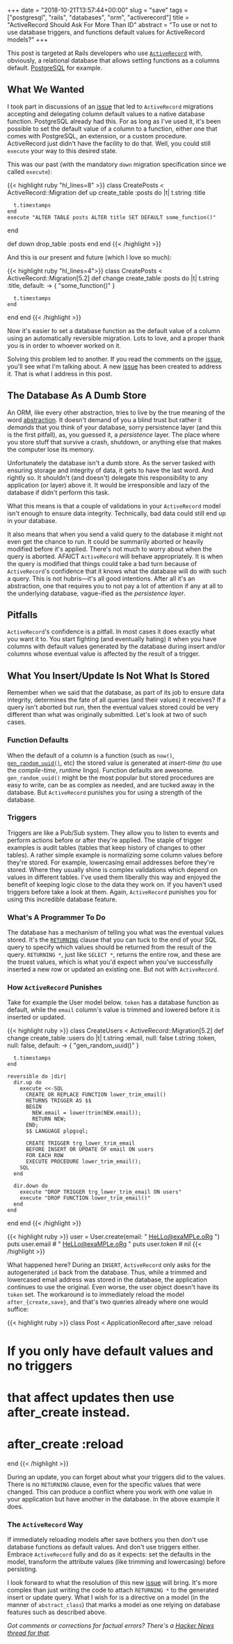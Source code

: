 +++
date = "2018-10-21T13:57:44+00:00"
slug = "save"
tags = ["postgresql", "rails", "databases", "orm", "activerecord"]
title = "ActiveRecord Should Ask For More Than ID"
abstract = "To use or not to use database triggers, and functions default values for ActiveRecord models?"
+++

This post is targeted at Rails developers who use
[`ActiveRecord`][AR] with, obviously, a relational
database that allows setting functions as a
columns default. [PostgreSQL] for example.

## What We Wanted

I took part in discussions of an [issue][deffunc]
that led to `ActiveRecord` migrations accepting
and delegating column default values to a native
database function. PostgreSQL already had this.
For as long as I've used it, it's been possible to
set the default value of a column to a function,
either one that comes with PostgreSQL, an extension, or a
custom procedure. ActiveRecord just didn't have
the facility to do that. Well, you could still
`execute` your way to this desired state.

This was our past (with the mandatory `down`
migration specification since we called
`execute`):

{{< highlight ruby "hl_lines=8" >}}
class CreatePosts < ActiveRecord::Migration
  def up
    create_table :posts do |t|
      t.string :title

      t.timestamps
    end
    execute "ALTER TABLE posts ALTER title SET DEFAULT some_function()"
  end

  def down
    drop_table :posts
  end
end
{{< /highlight >}}

And this is our present and future (which I love
so much):

{{< highlight ruby "hl_lines=4">}}
class CreatePosts < ActiveRecord::Migration[5.2]
  def change
    create_table :posts do |t|
      t.string :title, default: -> { "some_function()" }

      t.timestamps
    end
  end
end
{{< /highlight >}}

Now it's easier to set a database function as the
default value of a column using an automatically
reversible migration. Lots to love, and a proper
thank you is in order to whoever worked on it.

Solving this problem led to another. If you
read the comments on the [issue][deffunc], you'll
see what I'm talking about. A new
[issue][returning] has been created to address it.
That is what I address in this post.

## The Database As A Dumb Store

An ORM, like every other abstraction, tries to
live by the true meaning of the word
[abstraction]. It doesn't demand of you a blind
trust but rather it _demands_ that you think of
your database, sorry persistence layer (and this
is the first pitfall), as, you guessed it, a
_persistence_ layer. The place where you store
stuff that survive a crash, shutdown, or anything
else that makes the computer lose its memory.

Unfortunately the database isn't a dumb store. As
the server tasked with ensuring storage and
integrity of data, it gets to have the last word.
And rightly so. It shouldn't (and doesn't)
delegate this responsibility to any application
(or layer) above it. It would be irresponsible and
lazy of the database if didn't perform this task.

What this means is that a couple of validations in
your `ActiveRecord` model isn't enough to ensure
data integrity. Technically, bad data could still
end up in your database.

It also means that when you send a valid query to
the database it might not even get the chance to
run. It could be summarily aborted or heavily
modified before it's applied. There's not much to
worry about when the query is aborted. AFAICT
`ActiveRecord` will behave appropriately. It is
when the query is modified that things could take a
bad turn because of `ActiveRecord`'s confidence
that it knows what the database will do with such
a query. This is not hubris—it's all good
intentions. After all it's an abstraction, one that
requires you to not pay a lot of attention if any
at all to the underlying database, vague-ified as
the _persistence layer_.

## Pitfalls

`ActiveRecord`'s confidence is a pitfall. In most
cases it does exactly what you want it to. You
start fighting (and eventually hating) it when you
have columns with default values generated by the
database during insert and/or columns whose
eventual value is affected by the result of a
trigger.

## What You Insert/Update Is Not What Is Stored

Remember when we said that the database, as part
of its job to ensure data integrity, determines
the fate of all queries (and their values) it
receives? If a query isn't aborted but run, then
the eventual values stored could be very different
than what was originally submitted. Let's look at
two of such cases.

### Function Defaults

When the default of a column is a function
(such as `now()`, [`gen_random_uuid()`][gen_rand],
etc) the stored value is generated at _insert-time_
(to use the _compile-time_, _runtime_ lingo).
Function defaults are awesome. `gen_random_uuid()`
might be the most popular but stored procedures
are easy to write, can be as complex as needed,
and are tucked away in the database. But
`ActiveRecord` punishes you for using a strength
of the database.

### Triggers

Triggers are like a Pub/Sub system. They allow you
to listen to events and perform actions before or
after they're applied. The staple of trigger
examples is audit tables (tables that keep history
of changes to other tables). A rather simple
example is normalizing some column values before
they're stored. For example, lowercasing email
addresses before they're stored. Where they usually
shine is complex validations which depend on values
in different tables. I've used them liberally this
way and enjoyed the benefit of keeping logic close
to the data they work on. If you haven't used
triggers before take a look at them. Again,
`ActiveRecord` punishes you for using this
incredible database feature.

### What's A Programmer To Do

The database has a mechanism of telling you what
was the eventual values stored. It's the
[`RETURNING`][pg_ret] clause that you can tuck to
the end of your SQL query to specify which values
should be returned from the result of the query.
`RETURNING *`, just like `SELECT *`, returns the
entire row, and these are the truest values, which
is what you'd expect when you've successfully
inserted a new row or updated an existing one.
But not with `ActiveRecord`.


### How `ActiveRecord` Punishes

Take for example the User model below. `token` has
a database function as default, while the `email`
column's value is trimmed and lowered before it is
inserted or updated.

{{< highlight ruby >}}
class CreateUsers < ActiveRecord::Migration[5.2]
  def change
    create_table :users do |t|
      t.string :email, null: false
      t.string :token, null: false, default: -> { "gen_random_uuid()" }

      t.timestamps
    end

    reversible do |dir|
      dir.up do
        execute <<-SQL
          CREATE OR REPLACE FUNCTION lower_trim_email()
          RETURNS TRIGGER AS $$
          BEGIN
            NEW.email = lower(trim(NEW.email));
            RETURN NEW;
          END;
          $$ LANGUAGE plpgsql;

          CREATE TRIGGER trg_lower_trim_email
          BEFORE INSERT OR UPDATE OF email ON users
          FOR EACH ROW
          EXECUTE PROCEDURE lower_trim_email();
        SQL
      end

      dir.down do
        execute "DROP TRIGGER trg_lower_trim_email ON users"
        execute "DROP FUNCTION lower_trim_email()"
      end
    end
  end
end
{{< /highlight >}}

{{< highlight ruby >}}
user = User.create(email: "  HeLLo@exaMPLe.oRg   ")
puts user.email # "  HeLLo@exaMPLe.oRg   "
puts user.token # nil
{{< /highlight >}}

What happened here? During an `INSERT`,
`ActiveRecord` only asks for the autogenerated
`id` back from the database. Thus, while a trimmed
and lowercased email address was stored in the
database, the application continues to use the
original. Even worse, the user object doesn't have
its `token` set. The workaround is to immediately
reload the model `after_{create,save}`, and that's
two queries already where one would suffice:

{{< highlight ruby >}}
class Post < ApplicationRecord
  after_save :reload

  # If you only have default values and no triggers
  # that affect updates then use after_create instead.
  # after_create :reload
end
{{< /highlight >}}

During an update, you can forget about what your
triggers did to the values. There is no
`RETURNING` clause, even for the specific values
that were changed. This can produce a conflict
where you work with one value in your application
but have another in the database. In the above
example it does.

### The `ActiveRecord` Way

If immediately reloading models after save bothers
you then don't use database functions as default
values. And don't use triggers either. Embrace
`ActiveRecord` fully and do as it expects: set the
defaults in the model, transform the attribute
values (like trimming and lowercasing) before
persisting.

I look forward to what the resolution of this new
[issue][returning] will bring. It's more complex
than just writing the code to attach `RETURNING *`
to the generated insert or update query. What I
wish for is a directive on a model (in the manner
of `abstract_class`) that marks a model as one
relying on database features such as described
above.


_Got comments or corrections for factual errors?
There's a [Hacker News thread for
that][SaveHN]_.

[AR]: https://guides.rubyonrails.org/active_record_basics.html
[PostgreSQL]: https://postgresql.org
[deffunc]: https://github.com/rails/rails/issues/21627
[returning]: https://github.com/rails/rails/issues/34237
[abstraction]: https://en.wikipedia.org/wiki/Abstraction_(computer_science)
[pg_ret]: https://www.postgresql.org/docs/current/static/dml-returning.html
[gen_rand]: https://www.postgresql.org/docs/10/static/pgcrypto.html#id-1.11.7.35.9
[SaveHN]: https://news.ycombinator.com/item?id=18271304
